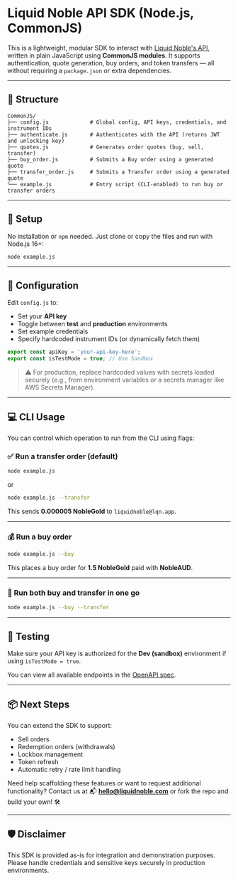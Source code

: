 # Liquid Noble API SDK (Node.js, CommonJS)

This is a lightweight, modular SDK to interact with [Liquid Noble's API](https://liquidnoble.com), written in plain JavaScript using **CommonJS modules**. It supports authentication, quote generation, buy orders, and token transfers — all without requiring a `package.json` or extra dependencies.

---

## 🔧 Structure

```
CommonJS/
├── config.js             # Global config, API keys, credentials, and instrument IDs
├── authenticate.js       # Authenticates with the API (returns JWT and unlocking key)
├── quotes.js             # Generates order quotes (buy, sell, transfer)
├── buy_order.js          # Submits a Buy order using a generated quote
├── transfer_order.js     # Submits a Transfer order using a generated quote
└── example.js            # Entry script (CLI-enabled) to run buy or transfer orders
```

---

## 🚀 Setup

No installation or `npm` needed. Just clone or copy the files and run with Node.js 16+:

```bash
node example.js
```

---

## 🔐 Configuration

Edit `config.js` to:

- Set your **API key**
- Toggle between **test** and **production** environments
- Set example credentials
- Specify hardcoded instrument IDs (or dynamically fetch them)

```js
export const apiKey = 'your-api-key-here';
export const isTestMode = true; // Use Sandbox
```

> ⚠️ For production, replace hardcoded values with secrets loaded securely (e.g., from environment variables or a secrets manager like AWS Secrets Manager).

---

## 💻 CLI Usage

You can control which operation to run from the CLI using flags:

### ✅ Run a transfer order (default)

```bash
node example.js
```

or

```bash
node example.js --transfer
```

This sends **0.000005 NobleGold** to `liquidnoble@lqn.app`.

---

### 💰 Run a buy order

```bash
node example.js --buy
```

This places a buy order for **1.5 NobleGold** paid with **NobleAUD**.

---

### 🔁 Run both buy and transfer in one go

```bash
node example.js --buy --transfer
```

---

## 🧪 Testing

Make sure your API key is authorized for the **Dev (sandbox)** environment if using `isTestMode = true`.

You can view all available endpoints in the [OpenAPI spec](https://liquidnoble.com/api-reference/).

---

## 📦 Next Steps

You can extend the SDK to support:

- Sell orders
- Redemption orders (withdrawals)
- Lockbox management
- Token refresh
- Automatic retry / rate limit handling

Need help scaffolding these features or want to request additional functionality?
Contact us at 📬 **[hello@liquidnoble.com](mailto:hello@liquidnoble.com)** or fork the repo and build your own! 🛠️

---

## 🛡 Disclaimer

This SDK is provided as-is for integration and demonstration purposes. Please handle credentials and sensitive keys securely in production environments.
